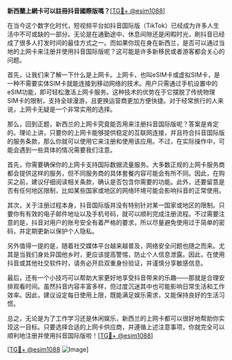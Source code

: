**新西蘭上網卡可以註冊抖音國際版嗎？**[[TG💪+ @esim1088](https://t.me/s/esim1088)]

在当今这个数字化时代，短视频平台如抖音国际版（TikTok）已经成为许多人生活中不可或缺的一部分。无论是在通勤途中、休息间隙还是闲暇时光，刷抖音已经成了很多人打发时间的最佳方式之一。而如果你现在身在新西兰，是否可以通过当地的上网卡来注册并使用抖音国际版呢？这可能是许多新移民或者游客都会关心的问题。

首先，让我们来了解一下什么是上网卡。上网卡，也叫eSIM卡或虚拟SIM卡，是一种不需要实体SIM卡就能连接到移动网络的技术。用户只需通过手机设置中的eSIM功能，即可轻松激活上网卡服务。这种技术的优势在于它摆脱了传统物理SIM卡的限制，支持全球漫游，且更换运营商更加方便快捷。对于经常旅行的人来说，上网卡无疑是一个非常实用的选择。

那么，回到正题，新西兰的上网卡究竟能否用来注册抖音国际版呢？答案是肯定的。理论上讲，只要你的上网卡能够提供稳定的互联网连接，并且符合抖音国际版的服务条款，那么你就可以使用它来注册和使用该应用。不过，在实际操作中，可能会遇到一些具体的情况需要我们注意。

首先，你需要确保你的上网卡支持国际数据流量服务。大多数正规的上网卡服务商都会提供这样的服务，但不同服务商的具体套餐内容可能会有所不同。因此，在购买之前，建议仔细阅读相关条款，确认是否包含你需要的功能。此外，还要留意是否有任何地区限制，比如某些国家或地区的网络环境可能会影响抖音的正常使用。

其次，关于注册过程本身，抖音国际版并没有特别针对某一国家或地区的限制。只要你有有效的电子邮件地址以及手机号码，就可以顺利完成注册流程。不过需要注意的是，抖音对用户的账号安全有着严格的要求，所以尽量避免使用过于简单的密码，并定期更新以保护个人隐私。

另外值得一提的是，随着社交媒体平台越来越普及，网络安全问题也随之而来。尤其是当我们身处异国他乡时，更应该提高警惕，防止个人信息泄露。因此，在使用抖音或其他社交软件时，请务必开启双重身份验证，并谨慎分享敏感信息。

最后，还有一个小技巧可以帮助大家更好地享受抖音带来的乐趣——那就是合理安排观看时间。虽然抖音内容丰富多样，但过度沉迷其中也可能影响日常生活和工作效率。因此，建议设定每日使用上限，既能满足娱乐需求，又能保持良好的生活习惯。

总之，无论是为了工作学习还是休闲娱乐，新西兰的上网卡都可以很好地帮助你实现这一目标。只要选择合适的上网卡供应商，并遵循上述注意事项，你就完全可以顺利地注册并使用抖音国际版啦！[[TG💪+ @esim1088](https://t.me/s/esim1088)]

[[TG💪+ @esim1088](https://t.me/s/esim1088) ![Image](https://i.postimg.cc/4NQfJmqS/Snipaste-2025-05-13-00-14-12.png)]
